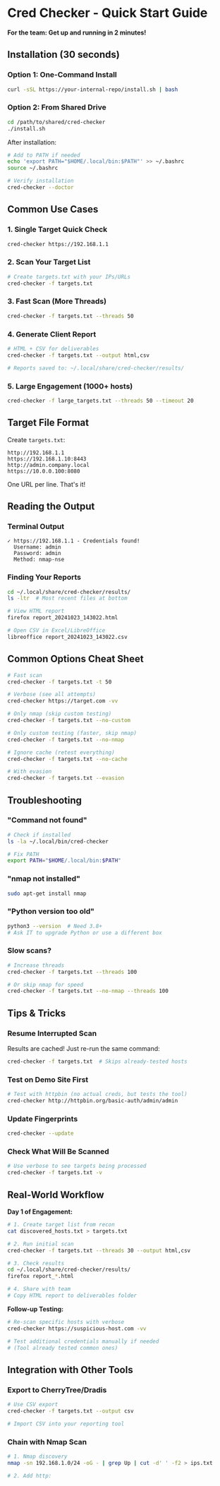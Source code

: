 
# Cred Checker - Quick Start Guide

**For the team: Get up and running in 2 minutes!**

## Installation (30 seconds)

### Option 1: One-Command Install
```bash
curl -sSL https://your-internal-repo/install.sh | bash
```

### Option 2: From Shared Drive
```bash
cd /path/to/shared/cred-checker
./install.sh
```

After installation:
```bash
# Add to PATH if needed
echo 'export PATH="$HOME/.local/bin:$PATH"' >> ~/.bashrc
source ~/.bashrc

# Verify installation
cred-checker --doctor
```

## Common Use Cases

### 1. Single Target Quick Check
```bash
cred-checker https://192.168.1.1
```

### 2. Scan Your Target List
```bash
# Create targets.txt with your IPs/URLs
cred-checker -f targets.txt
```

### 3. Fast Scan (More Threads)
```bash
cred-checker -f targets.txt --threads 50
```

### 4. Generate Client Report
```bash
# HTML + CSV for deliverables
cred-checker -f targets.txt --output html,csv

# Reports saved to: ~/.local/share/cred-checker/results/
```

### 5. Large Engagement (1000+ hosts)
```bash
cred-checker -f large_targets.txt --threads 50 --timeout 20
```

## Target File Format

Create `targets.txt`:
```
http://192.168.1.1
https://192.168.1.10:8443
http://admin.company.local
https://10.0.0.100:8080
```

One URL per line. That's it!

## Reading the Output

### Terminal Output
```
✓ https://192.168.1.1 - Credentials found!
  Username: admin
  Password: admin
  Method: nmap-nse
```

### Finding Your Reports
```bash
cd ~/.local/share/cred-checker/results/
ls -ltr  # Most recent files at bottom

# View HTML report
firefox report_20241023_143022.html

# Open CSV in Excel/LibreOffice
libreoffice report_20241023_143022.csv
```

## Common Options Cheat Sheet

```bash
# Fast scan
cred-checker -f targets.txt -t 50

# Verbose (see all attempts)
cred-checker https://target.com -vv

# Only nmap (skip custom testing)
cred-checker -f targets.txt --no-custom

# Only custom testing (faster, skip nmap)
cred-checker -f targets.txt --no-nmap

# Ignore cache (retest everything)
cred-checker -f targets.txt --no-cache

# With evasion
cred-checker -f targets.txt --evasion
```

## Troubleshooting

### "Command not found"
```bash
# Check if installed
ls -la ~/.local/bin/cred-checker

# Fix PATH
export PATH="$HOME/.local/bin:$PATH"
```

### "nmap not installed"
```bash
sudo apt-get install nmap
```

### "Python version too old"
```bash
python3 --version  # Need 3.8+
# Ask IT to upgrade Python or use a different box
```

### Slow scans?
```bash
# Increase threads
cred-checker -f targets.txt --threads 100

# Or skip nmap for speed
cred-checker -f targets.txt --no-nmap --threads 100
```

## Tips & Tricks

### Resume Interrupted Scan
Results are cached! Just re-run the same command:
```bash
cred-checker -f targets.txt  # Skips already-tested hosts
```

### Test on Demo Site First
```bash
# Test with httpbin (no actual creds, but tests the tool)
cred-checker http://httpbin.org/basic-auth/admin/admin
```

### Update Fingerprints
```bash
cred-checker --update
```

### Check What Will Be Scanned
```bash
# Use verbose to see targets being processed
cred-checker -f targets.txt -v
```

## Real-World Workflow

**Day 1 of Engagement:**
```bash
# 1. Create target list from recon
cat discovered_hosts.txt > targets.txt

# 2. Run initial scan
cred-checker -f targets.txt --threads 30 --output html,csv

# 3. Check results
cd ~/.local/share/cred-checker/results/
firefox report_*.html

# 4. Share with team
# Copy HTML report to deliverables folder
```

**Follow-up Testing:**
```bash
# Re-scan specific hosts with verbose
cred-checker https://suspicious-host.com -vv

# Test additional credentials manually if needed
# (Tool already tested common ones)
```

## Integration with Other Tools

### Export to CherryTree/Dradis
```bash
# Use CSV export
cred-checker -f targets.txt --output csv

# Import CSV into your reporting tool
```

### Chain with Nmap Scan
```bash
# 1. Nmap discovery
nmap -sn 192.168.1.0/24 -oG - | grep Up | cut -d' ' -f2 > ips.txt

# 2. Add http:
